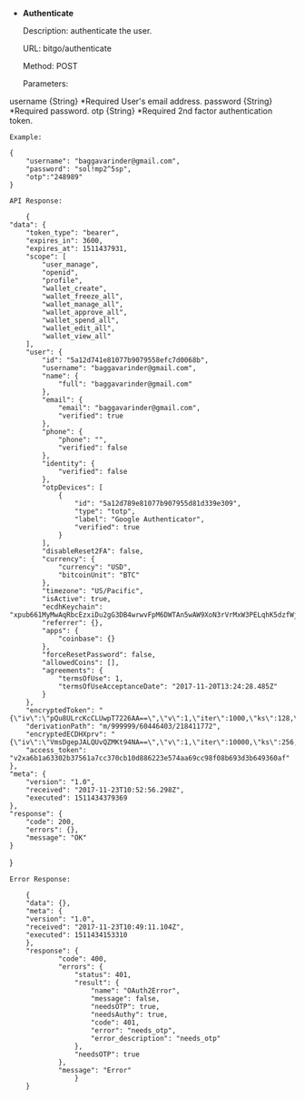 * **Authenticate**

   Description: authenticate the user.

   URL: bitgo/authenticate

   Method: POST

   Parameters:

 username   {String} *Required User's email address.
 password   {String} *Required password.
      otp   {String} *Required 2nd factor authentication token.
    
    

    Example:

	{ 
		"username": "baggavarinder@gmail.com",
 		"password": "sol!mp2^5sp",
 		"otp":"248989" 
	}

    API Response:

        {
    "data": {
        "token_type": "bearer",
        "expires_in": 3600,
        "expires_at": 1511437931,
        "scope": [
            "user_manage",
            "openid",
            "profile",
            "wallet_create",
            "wallet_freeze_all",
            "wallet_manage_all",
            "wallet_approve_all",
            "wallet_spend_all",
            "wallet_edit_all",
            "wallet_view_all"
        ],
        "user": {
            "id": "5a12d741e81077b9079558efc7d0068b",
            "username": "baggavarinder@gmail.com",
            "name": {
                "full": "baggavarinder@gmail.com"
            },
            "email": {
                "email": "baggavarinder@gmail.com",
                "verified": true
            },
            "phone": {
                "phone": "",
                "verified": false
            },
            "identity": {
                "verified": false
            },
            "otpDevices": [
                {
                    "id": "5a12d789e81077b907955d81d339e309",
                    "type": "totp",
                    "label": "Google Authenticator",
                    "verified": true
                }
            ],
            "disableReset2FA": false,
            "currency": {
                "currency": "USD",
                "bitcoinUnit": "BTC"
            },
            "timezone": "US/Pacific",
            "isActive": true,
            "ecdhKeychain": "xpub661MyMwAqRbcEzxiDu2gG3DB4wrwvFpM6DWTAn5wAW9XoN3rVrMxW3PELqhK5dzfWjP76MxHmxf9g2GTtfWquP8RUndodwCUyHAUsFWbs3y",
            "referrer": {},
            "apps": {
                "coinbase": {}
            },
            "forceResetPassword": false,
            "allowedCoins": [],
            "agreements": {
                "termsOfUse": 1,
                "termsOfUseAcceptanceDate": "2017-11-20T13:24:28.485Z"
            }
        },
        "encryptedToken": "{\"iv\":\"pQu8ULrcKcCLUwpT7226AA==\",\"v\":1,\"iter\":1000,\"ks\":128,\"ts\":64,\"mode\":\"ccm\",\"adata\":\"\",\"cipher\":\"aes\",\"salt\":\"AaZFRaxUiJA=\",\"ct\":\"aZl+1cFeDlEWXqe6rriIbGjWYUdZi7MRXYZcdwXRM2m9i4cUsyI/wIQhGo08nXFAA40i7F/O/YBPrkfZN+EfIMgOESe9bG/a4UII\"}",
        "derivationPath": "m/999999/60446403/218411772",
        "encryptedECDHXprv": "{\"iv\":\"VmsDgepJALQUvQZMKt94NA==\",\"v\":1,\"iter\":10000,\"ks\":256,\"ts\":64,\"mode\":\"ccm\",\"adata\":\"\",\"cipher\":\"aes\",\"salt\":\"EQvGFVfeuA0=\",\"ct\":\"wtBIziqaJkxd7LjhGe0rXxn4lmWxbSK1LHdjKrBLpRedSENMVl7Fzrw9IWKQWDWuYJpoikqjBO2E5QKa0YlqX4v9RH0caGT1aIxtFLkJdAiVB9+PrmEnGoAo6PizMM46eqOgQrxiZUJ/r8Pz6Zu2w+La/a7l2PA=\"}",
        "access_token": "v2xa6b1a63302b37561a7cc370cb10d886223e574aa69cc98f08b693d3b649360af"
    },
    "meta": {
        "version": "1.0",
        "received": "2017-11-23T10:52:56.298Z",
        "executed": 1511434379369
    },
    "response": {
        "code": 200,
        "errors": {},
        "message": "OK"
    }
}
		
	Error Response:
	
		{
		"data": {},
		"meta": {
        "version": "1.0",
        "received": "2017-11-23T10:49:11.104Z",
        "executed": 1511434153310
		},
		"response": {
				"code": 400,
				"errors": {
					"status": 401,
					"result": {
						"name": "OAuth2Error",
						"message": false,
						"needsOTP": true,
						"needsAuthy": true,
						"code": 401,
						"error": "needs_otp",
						"error_description": "needs_otp"
					},
					"needsOTP": true
				},
				"message": "Error"
					}
		}
















